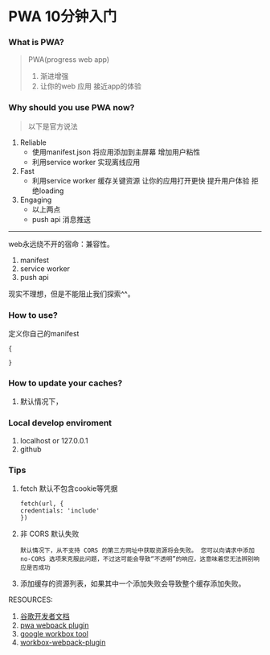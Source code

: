 # PWA 10分钟入门

### What is PWA?

> PWA\(progress web app\)  
> 1. 渐进增强  
> 2. 让你的web 应用 接近app的体验

### Why should you use PWA now?

> 以下是官方说法

1. Reliable
   * 使用manifest.json 将应用添加到主屏幕 增加用户粘性
   * 利用service worker 实现离线应用
2. Fast
   * 利用service worker 缓存关键资源 让你的应用打开更快 提升用户体验 拒绝loading
3. Engaging
   * 以上两点
   * push api 消息推送

---

web永远绕不开的宿命：兼容性。

1. manifest 
2. service worker
3. push api

现实不理想，但是不能阻止我们探索^^。

### How to use?

定义你自己的manifest

```
{

}
```

### How to update your caches?

1. 默认情况下，

### Local develop enviroment

1. localhost or 127.0.0.1
2. github

### Tips

1. fetch 默认不包含cookie等凭据
   ```
   fetch(url, {
   credentials: 'include'
   })
   ```
2. 非 CORS 默认失败
   ```
   默认情况下，从不支持 CORS 的第三方网址中获取资源将会失败。 您可以向请求中添加 no-CORS 选项来克服此问题，不过这可能会导致“不透明”的响应，这意味着您无法辨别响应是否成功
   ```
3. 添加缓存的资源列表，如果其中一个添加失败会导致整个缓存添加失败。

RESOURCES:  
1. [谷歌开发者文档](https://developers.google.com/web/fundamentals/primers/service-workers/lifecycle)  
2. [pwa webpack plugin](https://github.com/NekR/offline-plugin/blob/HEAD/docs/options.md)  
3. [google workbox tool](https://developers.google.com/web/tools/workbox/)  
4. [workbox-webpack-plugin](https://www.npmjs.com/package/workbox-webpack-plugin)

